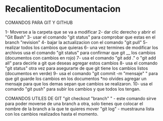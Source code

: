 # RecalientitoDocumentacion
COMANDOS PARA GIT Y GITHUB

1- Moverse a la carpeta que se va a modificar
2- dar clic derecho y abrir el "Git Bash"
3- usar el comando "git status" para comprobar que estas en el branch "revision"
4- bajar la actualizacion con el comando "git pull"
5- realizar todos los cambios que quieras
6- una vez termines de modificar los archivos usa el comando "git status" para confirmar que git __ los cambios (documentos con cambios en rojo)
7- usa el comando "git add ." o "git add all" para decirle a git que deseas agregar estos cambios
8- usa el comando "git status" otra vez para asegurarte de que git tiene los cambios listos (documentos en verde)
9- usa el comando "git commit -m "mensaje" " para que git guarde los cambios en los documentos *no olvides agregar un mensaje para que los demas sepan que cambios se realizaron.
10- usa el comando "git push" para subir los cambios y que todos los tengan.

COMANDOS UTILES DE GIT
"git checkout "branch" " - este comando sirve para poder moverse de una branch a otra, solo tienes que colocar el nombre de la branch a la que te quieres mover
"git log" - muestrauna lista con los cambios realizados hasta el momento.

